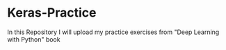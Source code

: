 # Keras-Practice
In this Repository I will upload my practice exercises from "Deep Learning with Python" book
